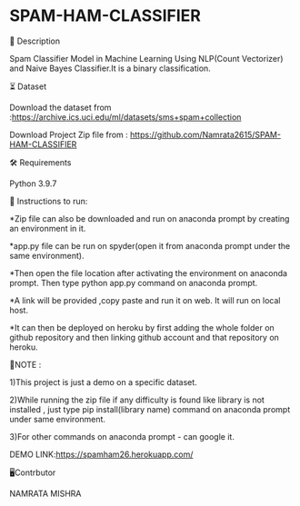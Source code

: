 # SPAM-HAM-CLASSIFIER
📝 Description

Spam Classifier Model in Machine Learning Using NLP(Count Vectorizer) and Naive Bayes Classifier.It is a binary classification.

⏳ Dataset

Download the dataset from :https://archive.ics.uci.edu/ml/datasets/sms+spam+collection

Download Project Zip file from : https://github.com/Namrata2615/SPAM-HAM-CLASSIFIER

🛠️ Requirements

Python 3.9.7

📖 Instructions to run:

  *Zip file can also be downloaded and run on anaconda prompt by creating an environment in it.
  
  *app.py file can be run on spyder(open it from anaconda prompt under the same environment).
  
  *Then open the file location after activating the environment on anaconda prompt. Then type python app.py command on anaconda prompt.
  
  *A link will be provided ,copy paste and run it on web. It will run on local host. 
  
  *It can then be deployed on heroku by first adding the whole folder on github repository and then linking github account and that repository on heroku.
  
🎯NOTE : 
  
  1)This project is just a demo on a specific dataset.
  
  2)While running the zip file if any difficulty is found like library is not installed , just type pip install(library name) command on anaconda prompt under same environment.
  
  3)For other commands on anaconda prompt - can google it.
  
  DEMO LINK:https://spamham26.herokuapp.com/
  
🖥️Contrbutor

NAMRATA MISHRA

  
  

